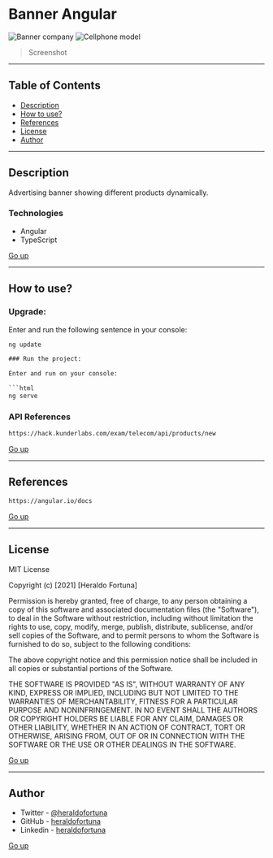 # Banner Angular

![Banner company](https://github.com/heraldofortuna/prueba-kunder-angular/blob/main/src/assets/template-1.PNG?raw=true)
![Cellphone model](https://github.com/heraldofortuna/prueba-kunder-angular/blob/main/src/assets/template-2.PNG?raw=true)

> Screenshot

---

## Table of Contents

- [Description](#description)
- [How to use?](#how-to-use)
- [References](#references)
- [License](#license)
- [Author](#author)

---

## Description

Advertising banner showing different products dynamically.

### Technologies

- Angular
- TypeScript

[Go up](#banner-angular)

---

## How to use?

### Upgrade:

Enter and run the following sentence in your console:

```html
ng update

### Run the project:

Enter and run on your console:

```html
ng serve
```

### API References

```html
https://hack.kunderlabs.com/exam/telecom/api/products/new
```

[Go up](#banner-angular)

---

## References

```html
https://angular.io/docs
```

[Go up](#banner-angular)

---

## License

MIT License

Copyright (c) [2021] [Heraldo Fortuna]

Permission is hereby granted, free of charge, to any person obtaining a copy
of this software and associated documentation files (the "Software"), to deal
in the Software without restriction, including without limitation the rights
to use, copy, modify, merge, publish, distribute, sublicense, and/or sell
copies of the Software, and to permit persons to whom the Software is
furnished to do so, subject to the following conditions:

The above copyright notice and this permission notice shall be included in all
copies or substantial portions of the Software.

THE SOFTWARE IS PROVIDED "AS IS", WITHOUT WARRANTY OF ANY KIND, EXPRESS OR
IMPLIED, INCLUDING BUT NOT LIMITED TO THE WARRANTIES OF MERCHANTABILITY,
FITNESS FOR A PARTICULAR PURPOSE AND NONINFRINGEMENT. IN NO EVENT SHALL THE
AUTHORS OR COPYRIGHT HOLDERS BE LIABLE FOR ANY CLAIM, DAMAGES OR OTHER
LIABILITY, WHETHER IN AN ACTION OF CONTRACT, TORT OR OTHERWISE, ARISING FROM,
OUT OF OR IN CONNECTION WITH THE SOFTWARE OR THE USE OR OTHER DEALINGS IN THE
SOFTWARE.

[Go up](#banner-angular)

---

## Author

- Twitter - [@heraldofortuna](https://twitter.com/heraldofortuna)
- GitHub - [heraldofortuna](https://github.com/heraldofortuna)
- Linkedin - [heraldofortuna](https://www.linkedin.com/in/heraldo-fortuna/)

[Go up](#banner-angular)
